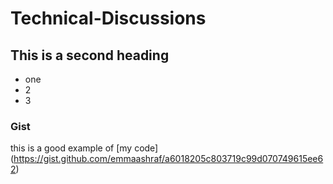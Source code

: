 # Technical-Discussions

## This is a second heading

* one
* 2
* 3

### Gist
this is a good example of [my code] (https://gist.github.com/emmaashraf/a6018205c803719c99d070749615ee62)
